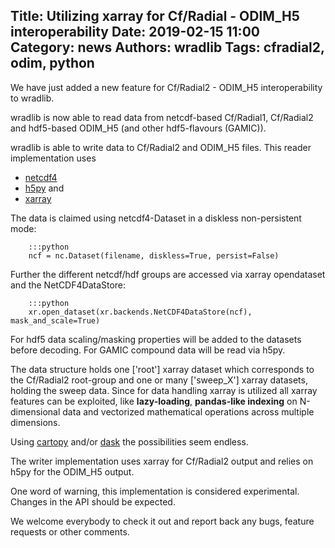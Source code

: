 Title: Utilizing xarray for Cf/Radial - ODIM_H5 interoperability
Date: 2019-02-15 11:00
Category: news
Authors: wradlib
Tags: cfradial2, odim, python
---

We have just added a new feature for Cf/Radial2 - ODIM_H5 interoperability to wradlib.

wradlib is now able to read data from netcdf-based Cf/Radial1, Cf/Radial2 and hdf5-based ODIM_H5 (and other hdf5-flavours (GAMIC)).

wradlib is able to write data to Cf/Radial2 and ODIM_H5 files. This reader implementation uses

- [netcdf4](http://unidata.github.io/netcdf4-python/)
- [h5py](https://www.h5py.org/) and
- [xarray](https://xarray.pydata.org/)

The data is claimed using netcdf4-Dataset in a diskless non-persistent mode:

        :::python
        ncf = nc.Dataset(filename, diskless=True, persist=False)

Further the different netcdf/hdf groups are accessed via xarray opendataset and the NetCDF4DataStore:

        :::python
        xr.open_dataset(xr.backends.NetCDF4DataStore(ncf), mask_and_scale=True)

For hdf5 data scaling/masking properties will be added to the datasets before decoding. For GAMIC compound data will be read via h5py.

The data structure holds one ['root'] xarray dataset which corresponds to the Cf/Radial2 root-group and one or many ['sweep_X'] xarray datasets, holding the sweep data. Since for data handling xarray is utilized all xarray features can be exploited, like **lazy-loading**, **pandas-like indexing** on N-dimensional data and vectorized mathematical operations across multiple dimensions.

Using [cartopy](https://scitools.org.uk/cartopy/) and/or [dask](http://docs.dask.org/) the possibilities seem endless.

The writer implementation uses xarray for Cf/Radial2 output and relies on h5py for the ODIM_H5 output.

One word of warning, this implementation is considered experimental. Changes in the API should be expected.

We welcome everybody to check it out and report back any bugs, feature requests or other comments.
